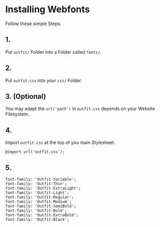 # Installing Webfonts
Follow these simple Steps.

## 1.
Put `outfit/` Folder into a Folder called `fonts/`.

## 2.
Put `outfit.css` into your `css/` Folder.

## 3. (Optional)
You may adapt the `url('path')` in `outfit.css` depends on your Website Filesystem.

## 4.
Import `outfit.css` at the top of you main Stylesheet.

```
@import url('outfit.css');
```

## 5.


```
font-family: 'Outfit-Variable';
font-family: 'Outfit-Thin';
font-family: 'Outfit-ExtraLight';
font-family: 'Outfit-Light';
font-family: 'Outfit-Regular';
font-family: 'Outfit-Medium';
font-family: 'Outfit-SemiBold';
font-family: 'Outfit-Bold';
font-family: 'Outfit-ExtraBold';
font-family: 'Outfit-Black';
```

